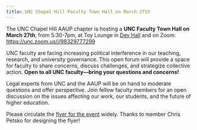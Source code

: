 ```yaml
---
title: UNC Chapel Hill Faculty Town Hall on March 27th
---
```


The UNC Chapel Hill AAUP chapter is hosting a **UNC Faculty Town Hall
on March 27th**, from 5:30-7pm, at Toy Lounge in [Dey
Hall](https://map.concept3d.com/?id=111#!m/855024) and on Zoom:
<https://unc.zoom.us/j/98329777299>

UNC faculty are facing increasing political interference in our
teaching, research, and university governance. This open forum will
provide a space for faculty to share concerns, discuss challenges, and
strategize collective action. **Open to all UNC faculty—bring your
questions and concerns!**

Legal experts from UNC and the AAUP will be on hand to moderate
questions and offer perspective. Join fellow faculty members for an
open discussion on the issues affecting our work, our students, and
the future of higher education.

Please circulate the [flyer for the
event](/assets/aaup-town-hall-flyer-march-27.pdf) widely. Thanks to
member Chris Petsko for designing the flyer!
